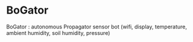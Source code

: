 # BoGator
BoGator : autonomous Propagator sensor bot (wifi, display, temperature, ambient humidity, soil humidity, pressure)
